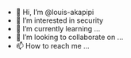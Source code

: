 - 👋 Hi, I’m @louis-akapipi
- 👀 I’m interested in security
- 🌱 I’m currently learning ...
- 💞️ I’m looking to collaborate on ...
- 📫 How to reach me ...

<!---
louis-akapipi/louis-akapipi is a ✨ special ✨ repository because its `README.md` (this file) appears on your GitHub profile.
You can click the Preview link to take a look at your changes.
--->
